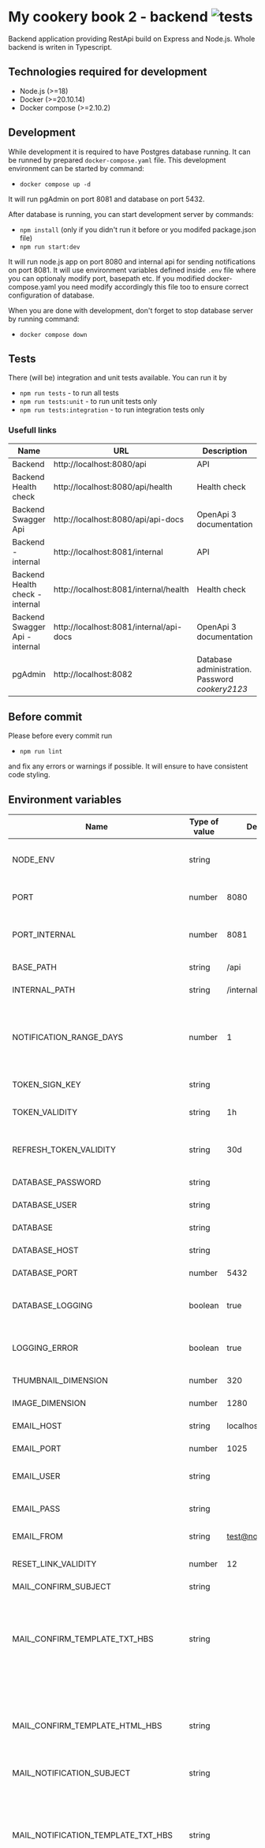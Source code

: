 # My cookery book 2 - backend ![tests](https://github.com/tfilo/my-cookery-book-2-backend/actions/workflows/node.js.yml/badge.svg?branch=main)

Backend application providing RestApi build on Express and Node.js. Whole backend is writen in Typescript.

## Technologies required for development

-   Node.js (>=18)
-   Docker (>=20.10.14)
-   Docker compose (>=2.10.2)

## Development

While development it is required to have Postgres database running. It can be runned by prepared `docker-compose.yaml` file. This development environment can be started by command:

-   `docker compose up -d`

It will run pgAdmin on port 8081 and database on port 5432.

After database is running, you can start development server by commands:

-   `npm install` (only if you didn't run it before or you modifed package.json file)
-   `npm run start:dev`

It will run node.js app on port 8080 and internal api for sending notifications on port 8081. It will use environment variables defined inside `.env` file where you can optionaly modify port, basepath etc. If you modified docker-compose.yaml you need modify accordingly this file too to ensure correct configuration of database.

When you are done with development, don't forget to stop database server by running command:

-   `docker compose down`

## Tests

There (will be) integration and unit tests available. You can run it by

-   `npm run tests` - to run all tests
-   `npm run tests:unit` - to run unit tests only
-   `npm run tests:integration` - to run integration tests only

### Usefull links

| Name                            | URL                                     | Description                                      |
| ------------------------------- | --------------------------------------- | ------------------------------------------------ |
| Backend                         | http://localhost:8080/api               | API                                              |
| Backend Health check            | http://localhost:8080/api/health        | Health check                                     |
| Backend Swagger Api             | http://localhost:8080/api/api-docs      | OpenApi 3 documentation                          |
| Backend - internal              | http://localhost:8081/internal          | API                                              |
| Backend Health check - internal | http://localhost:8081/internal/health   | Health check                                     |
| Backend Swagger Api - internal  | http://localhost:8081/internal/api-docs | OpenApi 3 documentation                          |
| pgAdmin                         | http://localhost:8082                   | Database administration. Password *cookery2123*  |

## Before commit

Please before every commit run

-   `npm run lint`

and fix any errors or warnings if possible. It will ensure to have consistent code styling.

## Environment variables

| Name                                | Type of value | Default          | Required | Description                                                                                                          |
| ----------------------------------- | ------------- | ---------------- | -------- | -------------------------------------------------------------------------------------------------------------------- |
| NODE_ENV                            | string        |                  |          | Environment 'development' or 'production'                                                                            |
| PORT                                | number        | 8080             |          | Port where backend api will run                                                                                      |
| PORT_INTERNAL                       | number        | 8081             |          | Port where internal backend api will run                                                                             |
| BASE_PATH                           | string        | /api             |          | Base path of api                                                                                                     |
| INTERNAL_PATH                       | string        | /internal        |          | Path of internal api                                                                                                 |
| NOTIFICATION_RANGE_DAYS             | number        | 1                |          | When sending notification, how many day back look for new recipes                                                    |
| TOKEN_SIGN_KEY                      | string        |                  | true     | Secrete or private key                                                                                               |
| TOKEN_VALIDITY                      | string        | 1h               |          | Length of token validity 1m, 1h, 1d                                                                                  |
| REFRESH_TOKEN_VALIDITY              | string        | 30d              |          | Length of refresh token validity 1m, 1h, 1d ...                                                                      |
| DATABASE_PASSWORD                   | string        |                  | true     | Password to database                                                                                                 |
| DATABASE_USER                       | string        |                  | true     | Username to database                                                                                                 |
| DATABASE                            | string        |                  | true     | Name of database                                                                                                     |
| DATABASE_HOST                       | string        |                  | true     | Host of database                                                                                                     |
| DATABASE_PORT                       | number        | 5432             |          | Port of database                                                                                                     |
| DATABASE_LOGGING                    | boolean       | true             |          | If sequelize should log generated queries                                                                            |
| LOGGING_ERROR                       | boolean       | true             |          | If handled errors should be logged to console                                                                        |
| THUMBNAIL_DIMENSION                 | number        | 320              |          | Resolution of thumbnail                                                                                              |
| IMAGE_DIMENSION                     | number        | 1280             |          | Resolution of photo                                                                                                  |
| EMAIL_HOST                          | string        | localhost        |          | Host of mail server                                                                                                  |
| EMAIL_PORT                          | number        | 1025             |          | Port of mail server                                                                                                  |
| EMAIL_USER                          | string        |                  |          | Username of mail server account                                                                                      |
| EMAIL_PASS                          | string        |                  |          | Password of mail server account                                                                                      |
| EMAIL_FROM                          | string        | test@noreply.com |          | Email from to send emails                                                                                            |
| RESET_LINK_VALIDITY                 | number        | 12               |          | How many hours is link valid                                                                                         |
| MAIL_CONFIRM_SUBJECT                | string        |                  |          | Email subject                                                                                                        |
| MAIL_CONFIRM_TEMPLATE_TXT_HBS       | string        |                  |          | Plain text handlebars template, variables: fullName: string, key: string, username: string                           |
| MAIL_CONFIRM_TEMPLATE_HTML_HBS      | string        |                  |          | HTML handlebars template: fullName: string, key: string, username: string                                            |
| MAIL_NOTIFICATION_SUBJECT           | string        |                  |          | Email subject                                                                                                        |
| MAIL_NOTIFICATION_TEMPLATE_TXT_HBS  | string        |                  |          | Plain text handlebars template, variables: fullName: string, recipes: {name: string, id: number}[], username: string |
| MAIL_NOTIFICATION_TEMPLATE_HTML_HBS | string        |                  |          | HTML handlebars template: fullName: string, recipes: {name: string, id: number}[], username: string                  |
| MAIL_RESET_SUBJECT                  | string        |                  |          | Email subject                                                                                                        |
| MAIL_RESET_TEMPLATE_TXT_HBS         | string        |                  |          | Plain text handlebars template, variables: fullName: string, key: string                                             |
| MAIL_RESET_TEMPLATE_HTML_HBS        | string        |                  |          | HTML handlebars template: fullName: string, key: string                                                              |

## Building docker image

There is provided Dockerfile and sh script build-image.sh. You can use this script to build docker image.

## License

Project is licensed under [MIT](./LICENSE.txt) License. There are 3rd party libraries which can be part of builded docker images. List of this libraries can be found in [LIBRARIES](./LIBRARIES). Other than that this project use development libraries too. Please look at [package.json](./package.json) if you are interested in complete list of direct dependencies of this project.

## How to update list of used libraries

If added new dependencies, list of used libraries can be updated using this script

./generateLibrariesNotice.sh

WHILE RUNNING IT WILL INSTANLL GLOBALLY license-report LIBRARY
